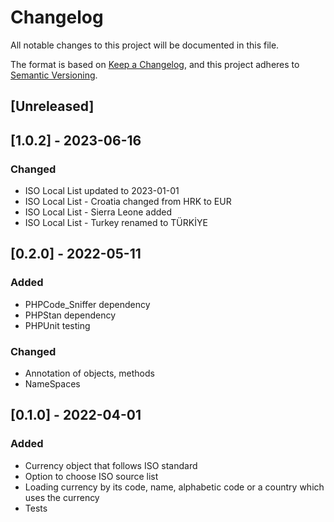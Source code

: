 # Changelog
All notable changes to this project will be documented in this file.

The format is based on [Keep a Changelog](https://keepachangelog.com/en/1.0.0/),
and this project adheres to [Semantic Versioning](https://semver.org/spec/v2.0.0.html).

## [Unreleased]

## [1.0.2] - 2023-06-16

### Changed
- ISO Local List updated to 2023-01-01
- ISO Local List - Croatia changed from HRK to EUR
- ISO Local List - Sierra Leone added
- ISO Local List - Turkey renamed to TÜRKİYE

## [0.2.0] - 2022-05-11

### Added

- PHPCode_Sniffer dependency
- PHPStan dependency
- PHPUnit testing

### Changed

- Annotation of objects, methods
- NameSpaces

## [0.1.0] - 2022-04-01

### Added
- Currency object that follows ISO standard
- Option to choose ISO source list
- Loading currency by its code, name, alphabetic code or a country which uses the currency
- Tests
